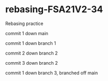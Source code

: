 # rebasing-FSA21V2-34
Rebasing practice

commit 1 down main

commit 1 down branch 1

commit 2 down branch 2

commit 3 down branch 2

commit 1 down branch 3, branched off main
